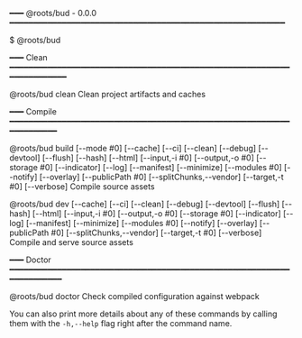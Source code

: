 ━━━ @roots/bud - 0.0.0 ━━━━━━━━━━━━━━━━━━━━━━━━━━━━━━━━━━━━━━━━━━━━━━━━━━━━━━━━━━

  $ @roots/bud <command>

━━━ Clean ━━━━━━━━━━━━━━━━━━━━━━━━━━━━━━━━━━━━━━━━━━━━━━━━━━━━━━━━━━━━━━━━━━━━━━━

  @roots/bud clean
    Clean project artifacts and caches

━━━ Compile ━━━━━━━━━━━━━━━━━━━━━━━━━━━━━━━━━━━━━━━━━━━━━━━━━━━━━━━━━━━━━━━━━━━━━

  @roots/bud build [--mode #0] [--cache] [--ci] [--clean] [--debug] [--devtool] [--flush] [--hash] [--html] [--input,-i #0] [--output,-o #0] [--storage #0] [--indicator] [--log] [--manifest] [--minimize] [--modules #0] [--notify] [--overlay] [--publicPath #0] [--splitChunks,--vendor] [--target,-t #0] [--verbose]
    Compile source assets

  @roots/bud dev [--cache] [--ci] [--clean] [--debug] [--devtool] [--flush] [--hash] [--html] [--input,-i #0] [--output,-o #0] [--storage #0] [--indicator] [--log] [--manifest] [--minimize] [--modules #0] [--notify] [--overlay] [--publicPath #0] [--splitChunks,--vendor] [--target,-t #0] [--verbose]
    Compile and serve source assets

━━━ Doctor ━━━━━━━━━━━━━━━━━━━━━━━━━━━━━━━━━━━━━━━━━━━━━━━━━━━━━━━━━━━━━━━━━━━━━━

  @roots/bud doctor
    Check compiled configuration against webpack

You can also print more details about any of these commands by calling them with 
the `-h,--help` flag right after the command name.